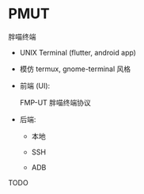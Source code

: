 # PMUT
胖喵终端

+ UNIX Terminal (flutter, android app)

+ 模仿 termux, gnome-terminal 风格

+ 前端 (UI):

  FMP-UT 胖喵终端协议

+ 后端:

  - 本地

  - SSH

  - ADB


TODO
